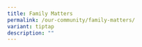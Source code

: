 ```yaml
---
title: Family Matters
permalink: /our-community/family-matters/
variant: tiptap
description: ""
---
```

<p></p>